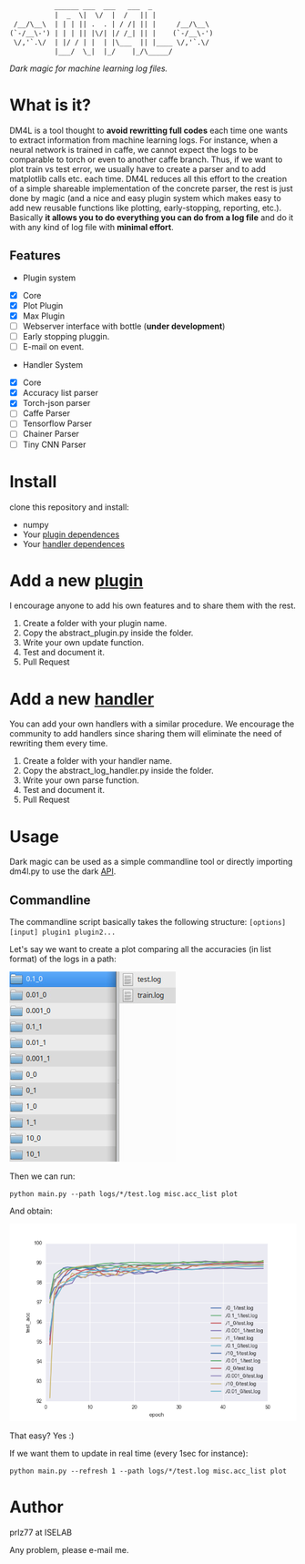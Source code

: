 ```
           ______ ___  ___   ___  _     
           |  _  \|  \/  |  /   || |    
 /__/\__\  | | | || .  . | / /| || |     /__/\__\ 
(`-/__\-') | | | || |\/| |/ /_| || |    (`-/__\-')
 \/,'`.\/  | |/ / | |  | |\___  || |____ \/,'`.\/
           |___/  \_|  |_/    |_/\_____/
```

*Dark magic for machine learning log files.*


# What is it?

DM4L is a tool thought to **avoid rewritting full codes** each time one wants to extract information from machine learning logs. For instance, when a neural network is trained in caffe, we cannot expect the logs to be comparable to torch or even to another caffe branch. Thus, if we want to plot train vs test error, we usually have to create a parser and to add matplotlib calls etc. each time. DM4L reduces all this effort to the creation of a simple shareable implementation of the concrete parser, the rest is just done by magic (and a nice and easy plugin system which makes easy to add new reusable functions like plotting, early-stopping, reporting, etc.). Basically **it allows you to do everything you can do from a log file** and do it with any kind of log file with **minimal effort**.

## Features
- Plugin system
- [x] Core
- [x] Plot Plugin
- [x] Max Plugin
- [ ] Webserver interface with bottle (**under development**)
- [ ] Early stopping pluggin.
- [ ] E-mail on event.
- Handler System
- [x] Core 
- [x] Accuracy list parser
- [x] Torch-json parser
- [ ] Caffe Parser
- [ ] Tensorflow Parser
- [ ] Chainer Parser
- [ ] Tiny CNN Parser

# Install
clone this repository and install:
- numpy
- Your [plugin dependences](https://github.com/prlz77/dm4l/tree/master/plugins)
- Your [handler dependences](https://github.com/prlz77/dm4l/tree/master/handlers)

# Add a new [plugin](https://github.com/prlz77/dm4l/tree/master/plugins)
I encourage anyone to add his own features and to share them with the rest.

1. Create a folder with your plugin name.
2. Copy the abstract_plugin.py inside the folder.
3. Write your own update function.
4. Test and document it.
5. Pull Request

# Add a new [handler](https://github.com/prlz77/dm4l/tree/master/handlers)
You can add your own handlers with a similar procedure. We encourage the community to
add handlers since sharing them will eliminate the need of rewriting them every time.

1. Create a folder with your handler name.
2. Copy the abstract_log_handler.py inside the folder.
3. Write your own parse function.
4. Test and document it.
5. Pull Request

# Usage
Dark magic can be used as a simple commandline tool or directly importing dm4l.py to use the dark [API](https://prlz77.github.io/dm4l/).

## Commandline
The commandline script basically takes the following structure:
``[options] [input] plugin1 plugin2...``

Let's say we want to create a plot comparing all the accuracies (in list format) of the logs in a path:

![](https://raw.githubusercontent.com/prlz77/dm4l/gh-pages/snapshots/folders.jpg)

Then we can run:

```pyhon
python main.py --path logs/*/test.log misc.acc_list plot
```

And obtain:

<img src="https://raw.githubusercontent.com/prlz77/dm4l/gh-pages/snapshots/example_plot.png" width="512" />

That easy? Yes :)

If we want them to update in real time (every 1sec for instance):

```pyhon
python main.py --refresh 1 --path logs/*/test.log misc.acc_list plot
```

# Author
prlz77 at ISELAB

Any problem, please e-mail me.
